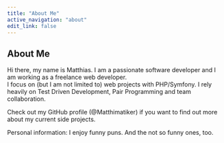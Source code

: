 ```yaml
---
title: "About Me"
active_navigation: "about"
edit_link: false
---
```


## About Me ##

Hi there, my name is Matthias. I am a passionate software developer and I am working as a freelance web developer.  
I focus on (but I am not limited to) web projects with PHP/Symfony. I rely heavily on Test Driven Development, Pair Programming and team collaboration.

Check out my GitHub profile (@Matthimatiker) if you want to find out more about my current side projects.

Personal information: I enjoy funny puns. And the not so funny ones, too.
